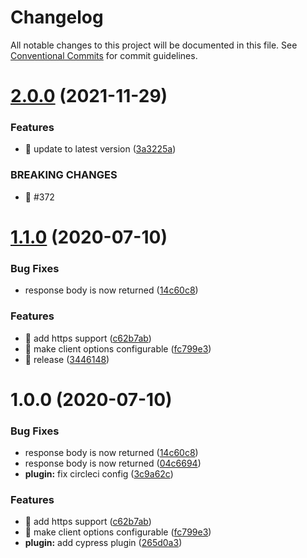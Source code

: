 # Changelog

All notable changes to this project will be documented in this file. See
[Conventional Commits](https://conventionalcommits.org) for commit guidelines.

# [2.0.0](https://github.com/ng-apimock/cypress-plugin/compare/v1.1.0...v2.0.0) (2021-11-29)


### Features

* 🎸 update to latest version ([3a3225a](https://github.com/ng-apimock/cypress-plugin/commit/3a3225a68be72f28661f8017b4544e56967eec8d))


### BREAKING CHANGES

* 🧨 #372

# [1.1.0](https://github.com/ng-apimock/cypress-plugin/compare/v1.0.2...v1.1.0) (2020-07-10)


### Bug Fixes

* response body is now returned ([14c60c8](https://github.com/ng-apimock/cypress-plugin/commit/14c60c822c2f74f5e410be7f44436601517e839a))


### Features

* 🎸 add https support ([c62b7ab](https://github.com/ng-apimock/cypress-plugin/commit/c62b7aba0c0cbe0a6db1619fdf8ab78807a1e814))
* 🎸 make client options configurable ([fc799e3](https://github.com/ng-apimock/cypress-plugin/commit/fc799e3bb9e4387ff3f1c246c3a5873767b69035))
* 🎸 release ([3446148](https://github.com/ng-apimock/cypress-plugin/commit/3446148007e140cd9eab9fcf6149751a6a048594))

# 1.0.0 (2020-07-10)


### Bug Fixes

* response body is now returned ([14c60c8](https://github.com/ng-apimock/cypress-plugin/commit/14c60c822c2f74f5e410be7f44436601517e839a))
* response body is now returned ([04c6694](https://github.com/ng-apimock/cypress-plugin/commit/04c6694da1f3162016d82a40bc82ce043ddda6f4))
* **plugin:** fix circleci config ([3c9a62c](https://github.com/ng-apimock/cypress-plugin/commit/3c9a62c9c067b12d94cf13c74abdccda35a57bc1))


### Features

* 🎸 add https support ([c62b7ab](https://github.com/ng-apimock/cypress-plugin/commit/c62b7aba0c0cbe0a6db1619fdf8ab78807a1e814))
* 🎸 make client options configurable ([fc799e3](https://github.com/ng-apimock/cypress-plugin/commit/fc799e3bb9e4387ff3f1c246c3a5873767b69035))
* **plugin:** add cypress plugin ([265d0a3](https://github.com/ng-apimock/cypress-plugin/commit/265d0a327ee3b89addb52fff56892b10230ce6b2))
